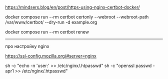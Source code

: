 


https://mindsers.blog/en/post/https-using-nginx-certbot-docker/

docker compose run --rm  certbot certonly --webroot --webroot-path /var/www/certbot/ --dry-run -d example.org

docker compose run --rm certbot renew



---------
про настройку nginx

https://ssl-config.mozilla.org/#server=nginx


sh -c "echo -n 'user:' >> /etc/nginx/.htpasswd"
sh -c "openssl passwd -apr1 >> /etc/nginx/.htpasswd"

